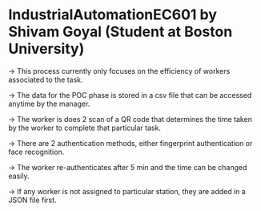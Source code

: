 # IndustrialAutomationEC601 by Shivam Goyal (Student at Boston University)

-> This process currently only focuses on the efficiency of workers associated to the task.

-> The data for the POC phase is stored in a csv file that can be accessed anytime by the manager.

-> The worker is does 2 scan of a QR code that determines the time taken by the worker to complete that particular task.

-> There are 2 authentication methods, either fingerprint authentication or face recognition.

-> The worker re-authenticates after 5 min and the time can be changed easily.

-> If any worker is not assigned to particular station, they are added in a JSON file first.
